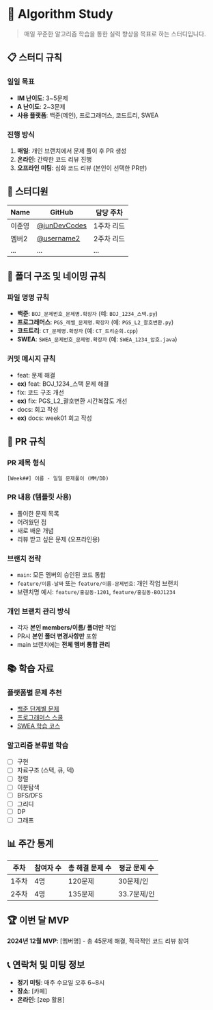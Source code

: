 # 🚀 Algorithm Study

> 매일 꾸준한 알고리즘 학습을 통한 실력 향상을 목표로 하는 스터디입니다.

## 📋 스터디 규칙

### 일일 목표
- **IM 난이도**: 3~5문제
- **A 난이도**: 2~3문제
- **사용 플랫폼**: 백준(메인), 프로그래머스, 코드트리, SWEA

### 진행 방식
1. **매일**: 개인 브랜치에서 문제 풀이 후 PR 생성
2. **온라인**: 간략한 코드 리뷰 진행
3. **오프라인 미팅**: 심화 코드 리뷰 (본인이 선택한 PR만)

## 👥 스터디원

| Name | GitHub | 담당 주차 |
|------|--------|-----------|
| 이준영 | [@junDevCodes](https://github.com/junDevCodes) | 1주차 리드 |
| 멤버2 | [@username2](https://github.com/username2) | 2주차 리드 |
| ... | ... | ... |

## 📁 폴더 구조 및 네이밍 규칙

### 파일 명명 규칙
- **백준**: `BOJ_문제번호_문제명.확장자` (예: `BOJ_1234_스택.py`)
- **프로그래머스**: `PGS_레벨_문제명.확장자` (예: `PGS_L2_괄호변환.py`)
- **코드트리**: `CT_문제명.확장자` (예: `CT_트리순회.cpp`)
- **SWEA**: `SWEA_문제번호_문제명.확장자` (예: `SWEA_1234_암호.java`)

### 커밋 메시지 규칙
- feat: 문제 해결
- **ex)** feat: BOJ_1234_스택 문제 해결
- fix: 코드 구조 개선
- **ex)** fix: PGS_L2_괄호변환 시간복잡도 개선
- docs: 회고 작성
- **ex)** docs: week01 회고 작성

## 🔄 PR 규칙

### PR 제목 형식
`[Week##] 이름 - 일일 문제풀이 (MM/DD)`

### PR 내용 (템플릿 사용)
- 풀이한 문제 목록
- 어려웠던 점
- 새로 배운 개념
- 리뷰 받고 싶은 문제 (오프라인용)

### 브랜치 전략
- `main`: 모든 멤버의 승인된 코드 통합
- `feature/이름-날짜` 또는 `feature/이름-문제번호`: 개인 작업 브랜치
- 브랜치명 예시: `feature/홍길동-1201`, `feature/홍길동-BOJ1234`

### 개인 브랜치 관리 방식
- 각자 **본인 members/이름/ 폴더만** 작업
- PR시 **본인 폴더 변경사항만** 포함
- main 브랜치에는 **전체 멤버 통합 관리**

## 📚 학습 자료

### 플랫폼별 문제 추천
- [백준 단계별 문제](https://www.acmicpc.net/step)
- [프로그래머스 스쿨](https://school.programmers.co.kr/)
- [SWEA 학습 코스](https://swexpertacademy.com/)

### 알고리즘 분류별 학습
- [ ] 구현
- [ ] 자료구조 (스택, 큐, 덱)
- [ ] 정렬
- [ ] 이분탐색
- [ ] BFS/DFS
- [ ] 그리디
- [ ] DP
- [ ] 그래프

## 📊 주간 통계

| 주차 | 참여자 수 | 총 해결 문제 수 | 평균 문제 수 |
|------|-----------|-----------------|--------------|
| 1주차 | 4명 | 120문제 | 30문제/인 |
| 2주차 | 4명 | 135문제 | 33.7문제/인 |

## 🏆 이번 달 MVP

**2024년 12월 MVP**: [멤버명] - 총 45문제 해결, 적극적인 코드 리뷰 참여

## 📞 연락처 및 미팅 정보

- **정기 미팅**: 매주 수요일 오후 6~8시
- **장소**: [카페]
- **온라인**: [zep 활용]
